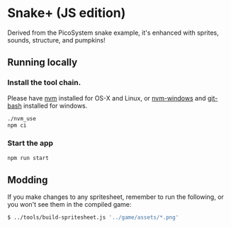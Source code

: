 # Snake+ (JS edition)

Derived from the PicoSystem snake example, it's enhanced with sprites, sounds, structure, and pumpkins!

## Running locally

### Install the tool chain.

Please have [nvm](https://github.com/nvm-sh/nvm#installing-and-updating) installed for OS-X and Linux, or [nvm-windows](https://github.com/coreybutler/nvm-windows/releases) and [git-bash](https://git-scm.com/download/win) installed for windows.


```bash
./nvm_use
npm ci
```

### Start the app

```bash
npm run start
```

## Modding

If you make changes to any spritesheet, remember to run the following, or you won't see them in the compiled game:

```bash
$ ../tools/build-spritesheet.js '../game/assets/*.png'
```
